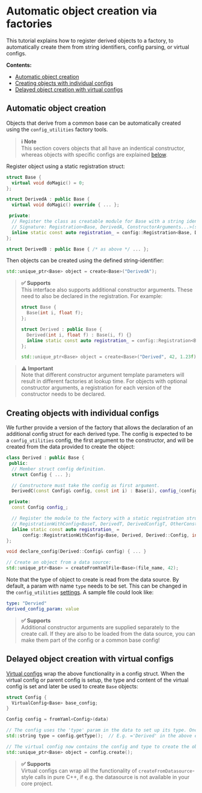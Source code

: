 # Automatic object creation via factories
This tutorial explains how to register derived objects to a factory, to automatically create them from string identifiers, config parsing, or virtual configs.

**Contents:**
- [Automatic object creation](#automatic-object-creation)
- [Creating objects with individual configs](#creating-objects-with-individual-configs)
- [Delayed object creation with virtual configs](#delayed-object-creation-with-virtual-configs)

## Automatic object creation
Objects that derive from a common base can be automatically created using the `config_utilities` factory tools.

> **ℹ️ Note**<br>
> This section covers objects that all have an indentical constructor, whereas objects with specific configs are explained [below](creating-objects-with-individual-configs).

Register object using a static registration struct:
```c++
struct Base {
  virtual void doMagic() = 0;
};

struct DerivedA : public Base {
  virtual void doMagic() override { ... };

 private:
  // Register the class as creatable module for Base with a string identifier using a static registration struct.
  // Signature: Registration<Base, DerivedA, ConstructorArguments...>(string identifier, whether to use a config).
  inline static const auto registration_ = config::Registration<Base, DerivedA>("DerivedA");
};

struct DerivedB : public Base { /* as above */ ... };
```

Then objects can be created using the defined string-identifier:
```c++
std::unique_ptr<Base> object = create<Base>("DerivedA");
```

> **✅ Supports**<br>
> This interface also supports additional constructor arguments. These need to also be declared in the registration. For example:
> ```c++
> struct Base {
>   Base(int i, float f);
> };
>
> struct Derived : public Base {
>   Derived(int i, float f) : Base(i, f) {}
>   inline static const auto registration_ = config::Registration<Base, Derived, int, float>("Derived");
> };
>
> std::unique_ptr<Base> object = create<Base>("Derived", 42, 1.23f);
> ```

> **⚠️ Important**<br>
> Note that different constructor argument template parameters will result in different factories at lookup time. For objects with optional constructor arguments, a registration for each version of the constructor needs to be declared.

## Creating objects with individual configs

We further provide a version of the factory that allows the declaration of an additional config struct for each derived type. The config is expected to be a `config_utilities` config, the first argument to the constructor, and will be created from the data provided to create the object:

```c++
class Derived : public Base {
 public:
  // Member struct config definition.
  struct Config { ... };

  // Constructore must take the config as first argument.
  DerivedC(const Config& config, const int i) : Base(i), config_(config::checkValid(config)) {}

 private:
  const Config config_;

  // Register the module to the factory with a static registration struct. Signature:
  // RegistrationWithConfig<BaseT, DerivedT, DerivedConfigT, OtherConstructorArguments...>(string identifier).
  inline static const auto registration_ =
      config::RegistrationWithConfig<Base, Derived, Derived::Config, int>("Derived");
};

void declare_config(Derived::Config& config) { ... }

// Create an object from a data source:
std::unique_ptr<Base> = createFromYamlFile<Base>(file_name, 42);
```

Note that the type of object to create is read from the data source. By default, a param with name `type` needs to be set. This can be changed in the `config_utilities` [settings](Varia.md#settings). A sample file could look like:
```yaml
type: "Dervied"
derived_config_param: value
```

> **✅ Supports**<br>
> Additional constructor arguments are supplied separately to the create call. If they are also to be loaded from the data source, you can make them part of the config or a common base config!

## Delayed object creation with virtual configs
[Virtual configs](Types.md#virtual-configs) wrap the above functionality in a config struct. When the virtual config or parent config is setup, the type and content of the virtual config is set and later be used to create `Base` objects:

```c++
struct Config {
  VirtualConfig<Base> base_config;
}

Config config = fromYaml<Config>(data)

// The config uses the 'type' param in the data to set up its type. Once it's setup it can be queried:
std::string type = config.getType();  // E.g. ='Derived' in the above example.

// The virtual config now contains the config and type to create the object:
std::unique_ptr<Base> object = config.create();
```

> **✅ Supports**<br>
> Virtual configs can wrap all the functionality of `createFromDatasource`-style calls in pure C++, if e.g. the datasource is not available in your core project.
